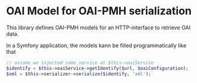 # OAI Model for OAI-PMH serialization

This library defines OAI-PMH models for an HTTP-interface to retrieve OAI data.

In a Symfony application, the models kann be filled programmatically like that

```php
// assume we injected some service at $this->oaiService
$identify = $this->oaiService->getIdentify($url, $oaiConfiguration);
$xml = $this->serializer->serialize($identify, 'xml');
```
